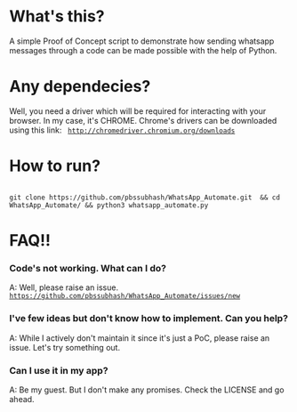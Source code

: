 # What's this?
A simple Proof of Concept script to demonstrate how sending whatsapp messages through a code can be made possible with the help of Python.

# Any dependecies? 
Well, you need a driver which will be required for interacting with your browser. In my case, it's CHROME. Chrome's drivers can be downloaded using this link: <code> http://chromedriver.chromium.org/downloads </code>

# How to run? 
<code> 
git clone https://github.com/pbssubhash/WhatsApp_Automate.git  && cd WhatsApp_Automate/ && python3 whatsapp_automate.py
</code> 


# FAQ!!
### Code's not working. What can I do? 
A: Well, please raise an issue. <code> https://github.com/pbssubhash/WhatsApp_Automate/issues/new </code>

### I've few ideas but don't know how to implement. Can you help? 
A: While I actively don't maintain it since it's just a PoC, please raise an issue. Let's try something out. 

### Can I use it in my app? 
A: Be my guest. But I don't make any promises. Check the LICENSE and go ahead.
